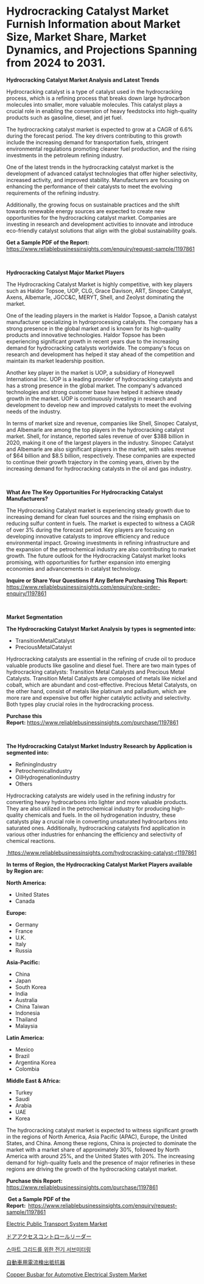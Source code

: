 <p><h1>Hydrocracking Catalyst Market Furnish Information about Market Size, Market Share, Market Dynamics, and Projections Spanning from 2024 to 2031.</h1></p><p><strong>Hydrocracking Catalyst Market Analysis and Latest Trends</strong></p>
<p><p>Hydrocracking catalyst is a type of catalyst used in the hydrocracking process, which is a refining process that breaks down large hydrocarbon molecules into smaller, more valuable molecules. This catalyst plays a crucial role in enabling the conversion of heavy feedstocks into high-quality products such as gasoline, diesel, and jet fuel.</p><p>The hydrocracking catalyst market is expected to grow at a CAGR of 6.6% during the forecast period. The key drivers contributing to this growth include the increasing demand for transportation fuels, stringent environmental regulations promoting cleaner fuel production, and the rising investments in the petroleum refining industry.</p><p>One of the latest trends in the hydrocracking catalyst market is the development of advanced catalyst technologies that offer higher selectivity, increased activity, and improved stability. Manufacturers are focusing on enhancing the performance of their catalysts to meet the evolving requirements of the refining industry.</p><p>Additionally, the growing focus on sustainable practices and the shift towards renewable energy sources are expected to create new opportunities for the hydrocracking catalyst market. Companies are investing in research and development activities to innovate and introduce eco-friendly catalyst solutions that align with the global sustainability goals.</p></p>
<p><strong>Get a Sample PDF of the Report:&nbsp;</strong> <a href="https://www.reliablebusinessinsights.com/enquiry/request-sample/1197861">https://www.reliablebusinessinsights.com/enquiry/request-sample/1197861</a></p>
<p>&nbsp;</p>
<p><strong>Hydrocracking Catalyst Major Market Players</strong></p>
<p><p>The Hydrocracking Catalyst Market is highly competitive, with key players such as Haldor Topsoe, UOP, CLG, Grace Davison, ART, Sinopec Catalyst, Axens, Albemarle, JGCC&C, MERYT, Shell, and Zeolyst dominating the market. </p><p>One of the leading players in the market is Haldor Topsoe, a Danish catalyst manufacturer specializing in hydroprocessing catalysts. The company has a strong presence in the global market and is known for its high-quality products and innovative technologies. Haldor Topsoe has been experiencing significant growth in recent years due to the increasing demand for hydrocracking catalysts worldwide. The company's focus on research and development has helped it stay ahead of the competition and maintain its market leadership position.</p><p>Another key player in the market is UOP, a subsidiary of Honeywell International Inc. UOP is a leading provider of hydrocracking catalysts and has a strong presence in the global market. The company's advanced technologies and strong customer base have helped it achieve steady growth in the market. UOP is continuously investing in research and development to develop new and improved catalysts to meet the evolving needs of the industry.</p><p>In terms of market size and revenue, companies like Shell, Sinopec Catalyst, and Albemarle are among the top players in the hydrocracking catalyst market. Shell, for instance, reported sales revenue of over $388 billion in 2020, making it one of the largest players in the industry. Sinopec Catalyst and Albemarle are also significant players in the market, with sales revenue of $64 billion and $8.5 billion, respectively. These companies are expected to continue their growth trajectory in the coming years, driven by the increasing demand for hydrocracking catalysts in the oil and gas industry.</p></p>
<p>&nbsp;</p>
<p><strong>What Are The Key Opportunities For Hydrocracking Catalyst Manufacturers?</strong></p>
<p><p>The Hydrocracking Catalyst market is experiencing steady growth due to increasing demand for clean fuel sources and the rising emphasis on reducing sulfur content in fuels. The market is expected to witness a CAGR of over 3% during the forecast period. Key players are focusing on developing innovative catalysts to improve efficiency and reduce environmental impact. Growing investments in refining infrastructure and the expansion of the petrochemical industry are also contributing to market growth. The future outlook for the Hydrocracking Catalyst market looks promising, with opportunities for further expansion into emerging economies and advancements in catalyst technology.</p></p>
<p><strong>Inquire or Share Your Questions If Any Before Purchasing This Report:</strong> <a href="https://www.reliablebusinessinsights.com/enquiry/pre-order-enquiry/1197861">https://www.reliablebusinessinsights.com/enquiry/pre-order-enquiry/1197861</a></p>
<p>&nbsp;</p>
<p><strong>Market Segmentation</strong></p>
<p><strong>The Hydrocracking Catalyst Market Analysis by types is segmented into:</strong></p>
<p><ul><li>TransitionMetalCatalyst</li><li>PreciousMetalCatalyst</li></ul></p>
<p><p>Hydrocracking catalysts are essential in the refining of crude oil to produce valuable products like gasoline and diesel fuel. There are two main types of hydrocracking catalysts: Transition Metal Catalysts and Precious Metal Catalysts. Transition Metal Catalysts are composed of metals like nickel and cobalt, which are abundant and cost-effective. Precious Metal Catalysts, on the other hand, consist of metals like platinum and palladium, which are more rare and expensive but offer higher catalytic activity and selectivity. Both types play crucial roles in the hydrocracking process.</p></p>
<p><strong>Purchase this Report:&nbsp;</strong><a href="https://www.reliablebusinessinsights.com/purchase/1197861">https://www.reliablebusinessinsights.com/purchase/1197861</a></p>
<p>&nbsp;</p>
<p><strong>The Hydrocracking Catalyst Market Industry Research by Application is segmented into:</strong></p>
<p><ul><li>RefiningIndustry</li><li>PetrochemicalIndustry</li><li>OilHydrogenationIndustry</li><li>Others</li></ul></p>
<p><p>Hydrocracking catalysts are widely used in the refining industry for converting heavy hydrocarbons into lighter and more valuable products. They are also utilized in the petrochemical industry for producing high-quality chemicals and fuels. In the oil hydrogenation industry, these catalysts play a crucial role in converting unsaturated hydrocarbons into saturated ones. Additionally, hydrocracking catalysts find application in various other industries for enhancing the efficiency and selectivity of chemical reactions.</p></p>
<p><a href="https://www.reliablebusinessinsights.com/hydrocracking-catalyst-r1197861">&nbsp;https://www.reliablebusinessinsights.com/hydrocracking-catalyst-r1197861</a></p>
<p><strong>In terms of Region, the Hydrocracking Catalyst Market Players available by Region are:</strong></p>
<p>
    <p> <strong> North America: </strong>
        <ul>
            <li>United States</li>
            <li>Canada</li>
        </ul>
        </p> 
    <p> <strong> Europe: </strong>
        <ul>
            <li>Germany</li>
            <li>France</li>
            <li>U.K.</li>
            <li>Italy</li>
            <li>Russia</li>
        </ul>
        </p> 
    <p> <strong> Asia-Pacific: </strong>
        <ul>
            <li>China</li>
            <li>Japan</li>
            <li>South Korea</li>
            <li>India</li>
            <li>Australia</li>
            <li>China Taiwan</li>
            <li>Indonesia</li>
            <li>Thailand</li>
            <li>Malaysia</li>
        </ul>
        </p> 
    <p> <strong> Latin America: </strong>
        <ul>
            <li>Mexico</li>
            <li>Brazil</li>
            <li>Argentina Korea</li>
            <li>Colombia</li>
        </ul>
        </p> 
    <p> <strong> Middle East & Africa: </strong>
        <ul>
            <li>Turkey</li>
            <li>Saudi</li>
            <li>Arabia</li>
            <li>UAE</li>
            <li>Korea</li>
        </ul>
    </p>
    </p>
<p><p>The hydrocracking catalyst market is expected to witness significant growth in the regions of North America, Asia Pacific (APAC), Europe, the United States, and China. Among these regions, China is projected to dominate the market with a market share of approximately 30%, followed by North America with around 25%, and the United States with 20%. The increasing demand for high-quality fuels and the presence of major refineries in these regions are driving the growth of the hydrocracking catalyst market.</p></p>
<p><strong>Purchase this Report: </strong><a href="https://www.reliablebusinessinsights.com/purchase/1197861">https://www.reliablebusinessinsights.com/purchase/1197861</a></p>
<p>&nbsp;<strong>Get a Sample PDF of the Report:&nbsp;&nbsp;</strong><a href="https://www.reliablebusinessinsights.com/enquiry/request-sample/1197861">https://www.reliablebusinessinsights.com/enquiry/request-sample/1197861</a></p>
<p><strong></strong></p>
<p><p><a href="https://github.com/LitzyGulgowski2023/Market-Research-Report-List-1/blob/main/electric-public-transport-system-market.md">Electric Public Transport System Market</a></p><p><a href="https://medium.com/@pattypetd0/2024%E5%B9%B4%E3%81%8B%E3%82%892031%E5%B9%B4%E3%81%BE%E3%81%A7%E3%81%AE%E6%9C%9F%E9%96%93%E3%81%AB%E3%81%8A%E3%81%91%E3%82%8B%E3%83%89%E3%82%A2%E3%82%A2%E3%82%AF%E3%82%BB%E3%82%B9%E3%82%B3%E3%83%B3%E3%83%88%E3%83%AD%E3%83%BC%E3%83%AB%E3%83%AA%E3%83%BC%E3%83%80%E3%83%BC%E5%B8%82%E5%A0%B4%E3%82%B7%E3%82%A7%E3%82%A2%E3%81%A8%E7%AB%B6%E4%BA%89%E7%92%B0%E5%A2%83%E3%81%AB%E9%96%A2%E3%81%99%E3%82%8B%E6%B4%9E%E5%AF%9F-9b131b93454d">ドアアクセスコントロールリーダー</a></p><p><a href="https://github.com/sarassiksa/Market-Research-Report-List-1/blob/main/6335335117252.md">스마트 그리드를 위한 전기 서브미터링</a></p><p><a href="https://medium.com/@grarrity46851/%E8%87%AA%E5%8B%95%E8%BB%8A%E7%94%A8%E9%9B%BB%E6%B5%81%E6%A4%9C%E7%9F%A5%E6%8A%B5%E6%8A%97%E5%99%A8%E3%81%AE%E4%B8%96%E7%95%8C%E5%B8%82%E5%A0%B4%E8%A6%8F%E6%A8%A1%E3%81%A8%E3%82%B7%E3%82%A7%E3%82%A2%E5%88%86%E6%9E%90-%E8%A3%BD%E5%93%81%E3%82%BF%E3%82%A4%E3%83%97-%E5%BF%9C%E7%94%A8-%E5%9C%B0%E5%9F%9F%E5%88%A5-%E4%BA%88%E6%B8%AC-2024%E5%B9%B4-2031%E5%B9%B4-b51dc42f9fa7">自動車用電流検出抵抗器</a></p><p><a href="https://github.com/Sinjinluong3e0awx2m195k76/Market-Research-Report-List-3/blob/main/copper-busbar-for-automotive-electrical-system-market.md">Copper Busbar for Automotive Electrical System Market</a></p></p>
